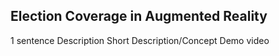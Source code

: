 ## Election Coverage in Augmented Reality

1 sentence Description
Short Description/Concept
Demo video
